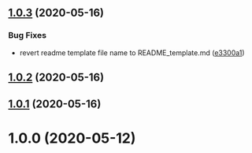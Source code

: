 ## [1.0.3](https://github.com/JuroOravec/chonky-node-template/compare/v1.0.2...v1.0.3) (2020-05-16)


### Bug Fixes

* revert readme template file name to README_template.md ([e3300a1](https://github.com/JuroOravec/chonky-node-template/commit/e3300a12e4bf0d0e96e9e6ea9a336162e72d2c25))

## [1.0.2](https://github.com/JuroOravec/chonky-node-template/compare/v1.0.1...v1.0.2) (2020-05-16)

## [1.0.1](https://github.com/JuroOravec/chonky-node-template/compare/v1.0.0...v1.0.1) (2020-05-16)

# 1.0.0 (2020-05-12)
